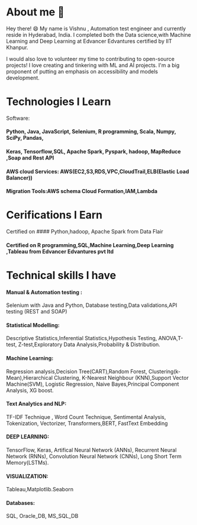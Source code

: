 # About me  👋

Hey there! 😄 My name is Vishnu , Automation test engineer and currently reside in Hyderabad, India. I completed both the Data science,with Machine Learning and Deep Learning at Edvancer Edvantures certified by IIT Khanpur.

I would also love to volunteer my time to contributing to open-source projects! I love creating and tinkering with ML and AI projects. I'm a big proponent of putting an emphasis on accessibility and models development.

# Technologies I Learn

Software:
#### Python, Java, JavaScript, Selenium, R programming, Scala, Numpy, SciPy, Pandas,
#### Keras, Tensorflow,SQL, Apache Spark, Pyspark, hadoop, MapReduce ,Soap and Rest API
#### AWS cloud Services: AWS(EC2,S3,RDS,VPC,CloudTrail,ELB(Elastic Load Balancer))
#### Migration Tools:AWS schema Cloud Formation,IAM,Lambda

# Cerifications I Earn

Certified on #### Python,hadoop, Apache Spark from Data Flair
#### Certified on R programming,SQL,Machine Learning,Deep Learning ,Tableau from Edvancer Edvantures pvt ltd

# Technical skills I have

#### Manual & Automation testing : 
Selenium with Java and Python, Database testing,Data validations,API testing (REST and SOAP)
#### Statistical Modelling:
Descriptive Statistics,Inferential Statistics,Hypothesis Testing, ANOVA,T-test, Z-test,Exploratory Data Analysis,Probability & Distribution.
#### Machine Learning:
Regression analysis,Decision Tree(CART),Random Forest, Clustering(k-Mean),Hierarchical Clustering, K-Nearest Neighbour (KNN),Support Vector Machine(SVM), Logistic Regression, Naive Bayes,Principal Component Analysis, XG boost.
#### Text Analytics and NLP:
TF-IDF Technique , Word Count Technique, Sentimental Analysis, Tokenization, Vectorizer, Transformers,BERT, FastText Embedding
#### DEEP LEARNING:
TensorFlow, Keras, Artifical Neural Network (ANNs), Recurrent Neural Network (RNNs), Convolution Neural Network (CNNs), Long Short Term Memory(LSTMs).
#### VISUALIZATION:
Tableau,Matplotlib.Seaborn
#### Databases:
SQL, Oracle_DB, MS_SQL_DB
